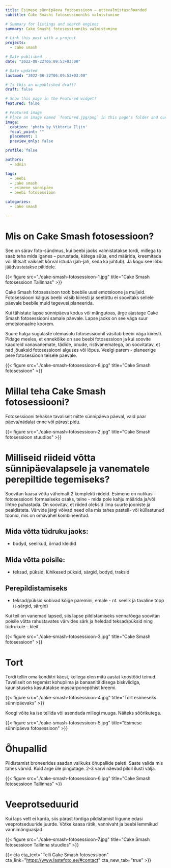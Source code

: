 ```yaml
---
title: Esimese sünnipäeva fotosessioon – ettevalmistusnõuanded
subtitle: Cake Smashi fotosessiooniks valmistumine

# Summary for listings and search engines
summary: Cake Smashi fotosessiooniks valmistumine

# Link this post with a project
projects: 
  - cake smash

# Date published
date: "2022-08-22T06:09:53+03:00"

# Date updated
lastmod: "2022-08-22T06:09:53+03:00"

# Is this an unpublished draft?
draft: false

# Show this page in the Featured widget?
featured: false

# Featured image
# Place an image named `featured.jpg/png` in this page's folder and customize its options here.
image:
  caption: 'photo by Viktoria Iljin'
  focal_point: ""
  placement: 1
  preview_only: false

profile: false

authors:
  - admin

tags:
  - beebi
  - cake smash
  - esimene sünnipäev
  - beebi fotosessioon

categories:
  - cake smash

---
```

# Mis on Cake Smash fotosessioon?
See on särav foto-sündmus, kui beebi jaoks valmistatakse tordi, millega ta saab teha mida iganes – purustada, kätega süüa, end määrida, kreemitada või lihtsalt vaikselt kõrval istuda (jah-jah, seda ka juhtub). Ja kogu see lõbu jäädvustatakse piltidele.

{{< figure src="./cake-smash-fotosessioon-1.jpg" title="Cake Smash fotosessioon Tallinnas" >}}

Cake Smash fotosessioon toob beebile uusi emotsioone ja muljeid. Fotosessiooni käigus beebi väsib kiiresti ja seetõttu ei soovitaks sellele päevale beebile muid tegevusi planeerida.

Kui tähistate lapse sünnipäeva kodus või mängutoas, ärge ajastage Cake Smash fotosessiooni samale päevale. Lapse jaoks on see väga suur emotsionaalne koorem.

Suure hulga sugulaste olemasolu fotosessioonil väsitab beebi väga kiiresti. Pidage meeles, et ennekõike on see beebi fotosessioon ja kui soovite kaadreid vanavanemate, tädide, onude, ristivanematega, on soovitatav, et nad jõuaksid fotosessiooni alguses või lõpus. Veelgi parem - planeerige pere fotosessioon teisele päevale.

{{< figure src="./cake-smash-fotosessioon-8.jpg" title="Cake Smash fotosessioon" >}}

# Millal teha Cake Smash fotosessiooni?
Fotosessiooni tehakse tavaliselt mitte sünnipäeva päeval, vaid paar päeva/nädalat enne või pärast pidu.

{{< figure src="./cake-smash-fotosessioon-2.jpg" title="Cake Smash fotosessioon stuudios" >}}

# Milliseid riideid võtta sünnipäevalapsele ja vanematele perepiltide tegemiseks?
Soovitan kaasa võtta vähemalt 2 komplekti riideid. Esimene on nutikas - fotosessiooni formaalseks osaks, teine ​​- mida pole kahju määrida ja/või lihtne puhastada. On soovitav, et riided oleksid ilma suurte jooniste ja pealdisteta. Värvide järgi võivad need olla mis tahes pastell- või küllastunud toonid, mis on omavahel kombineeritud.
## Mida võtta tüdruku jaoks:
- bodyd, seelikud, õrnad kleidid
## Mida võtta poisile:
- teksad, püksid, lühikesed püksid, särgid, bodyd, traksid
## Perepildistamiseks
- teksad/püksid sobivad kõige paremini, emale - nt. seelik ja tavaline topp (t-särgid, särgid)

Kui teil on vanemad lapsed, siis lapse pildistamiseks venna/õega soovitan poisile võtta rahustavates värvides särk ja heledad teksad/püksid ning tüdrukule - kleit.

{{< figure src="./cake-smash-fotosessioon-3.jpg" title="Cake Smash fotosessioon" >}}

# Tort
Tordi tellin oma kondiitri käest, kellega olen mitu aastat koostööd teinud. Tavaliselt on tegemist kohupiima ja banaanitäidisega biskviidiga, kaunistuseks kasutatakse mascarponepõhist kreemi.

{{< figure src="./cake-smash-fotosessioon-4.jpg" title="Tort esimeseks sünnipäevaks" >}}

Koogi võite ka ise tellida või asendada millegi muuga. Näiteks sõõrikutega.

{{< figure src="./cake-smash-fotosessioon-5.jpg" title="Esimese sünnipäeva fotosessioon" >}}

# Õhupallid
Pildistamist broneerides saadan valikuks õhupallide paleti. Saate valida mis tahes värvid. Kuid ärge üle pingutage. 2-3 värvi näevad pildil ilusti välja.

{{< figure src="./cake-smash-fotosessioon-6.jpg" title="Cake Smash fotosessioon Tallinnas" >}}

# Veeprotseduurid

Kui laps vett ei karda, siis pärast tordiga pildistamist liigume edasi veeprotseduuride juurde. Võtke kaasa rätik, vannivaht ja beebi lemmikud vannimänguasjad.

{{< figure src="./cake-smash-fotosessioon-7.jpg" title="Cake Smash fotosessioon Tallinna stuudios" >}}

{{< cta cta_text="Telli Cake Smash fotosessioon" cta_link="https://www.lastefoto.ee/#contact" cta_new_tab="true" >}}
